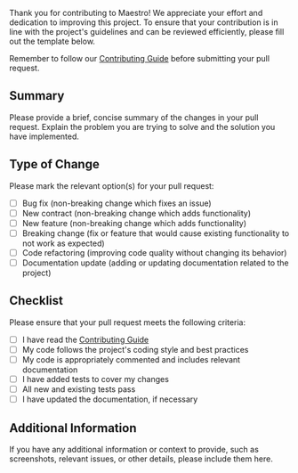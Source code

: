 Thank you for contributing to Maestro! We appreciate your effort and dedication to improving this project. To ensure that your contribution is in line with the project's guidelines and can be reviewed efficiently, please fill out the template below.

Remember to follow our [Contributing Guide](CONTRIBUTING.md) before submitting your pull request.

## Summary

Please provide a brief, concise summary of the changes in your pull request. Explain the problem you are trying to solve and the solution you have implemented.

## Type of Change

Please mark the relevant option(s) for your pull request:

- [ ] Bug fix (non-breaking change which fixes an issue)
- [ ] New contract (non-breaking change which adds functionality)
- [ ] New feature (non-breaking change which adds functionality)
- [ ] Breaking change (fix or feature that would cause existing functionality to not work as expected)
- [ ] Code refactoring (improving code quality without changing its behavior)
- [ ] Documentation update (adding or updating documentation related to the project)

## Checklist

Please ensure that your pull request meets the following criteria:

- [ ] I have read the [Contributing Guide](CONTRIBUTING.md)
- [ ] My code follows the project's coding style and best practices
- [ ] My code is appropriately commented and includes relevant documentation
- [ ] I have added tests to cover my changes
- [ ] All new and existing tests pass
- [ ] I have updated the documentation, if necessary

## Additional Information

If you have any additional information or context to provide, such as screenshots, relevant issues, or other details, please include them here.

